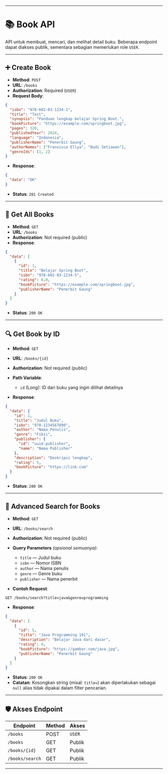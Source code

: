 
---

# 📚 Book API

API untuk membuat, mencari, dan melihat detail buku. Beberapa endpoint dapat diakses publik, sementara sebagian memerlukan role `USER`.

---

## ➕ Create Book

* **Method**: `POST`
* **URL**: `/books`
* **Authorization**: Required (`USER`)
* **Request Body**:

```json
{
  "isbn": "978-602-03-1234-1",
  "title": "Test",
  "synopsis": "Panduan lengkap belajar Spring Boot.",
  "bookPicture": "https://example.com/springboot.jpg",
  "pages": 320,
  "publishedYear": 2024,
  "language": "Indonesia",
  "publisherName": "Penerbit Gaung",
  "authorNames": ["Fransisca Ellya", "Budi Setiawan"],
  "genreIds": [1, 2]
}
```

* **Response**:

```json
{
  "data": "OK"
}
```

* **Status**: `201 Created`

---

## 📄 Get All Books

* **Method**: `GET`
* **URL**: `/books`
* **Authorization**: Not required (public)
* **Response**:

```json
{
  "data": [
    {
      "id": 1,
      "title": "Belajar Spring Boot",
      "isbn": "978-602-03-1234-5",
      "rating": 0.0,
      "bookPicture": "https://example.com/springboot.jpg",
      "publisherName": "Penerbit Gaung"
    }
  ]
}
```

* **Status**: `200 OK`

---

## 🔍 Get Book by ID

* **Method**: `GET`

* **URL**: `/books/{id}`

* **Authorization**: Not required (public)

* **Path Variable**:

    * `id` (Long): ID dari buku yang ingin dilihat detailnya

* **Response**:

```json
{
  "data": {
    "id": 1,
    "title": "Judul Buku",
    "isbn": "978-1234567890",
    "author": "Nama Penulis",
    "genre": "Fiksi",
    "publisher": {
      "id": "uuid-publisher",
      "name": "Nama Publisher"
    },
    "description": "Deskripsi lengkap",
    "rating": 5,
    "bookPicture": "https://link.com"
  }
}
```

* **Status**: `200 OK`

---

## 🔎 Advanced Search for Books

* **Method**: `GET`

* **URL**: `/books/search`

* **Authorization**: Not required (public)

* **Query Parameters** *(opsional semuanya)*:

    * `title` — Judul buku
    * `isbn` — Nomor ISBN
    * `author` — Nama penulis
    * `genre` — Genre buku
    * `publisher` — Nama penerbit

* **Contoh Request**:

```
GET /books/search?title=java&genre=programming
```

* **Response**:

```json
{
  "data": [
    {
      "id": 5,
      "title": "Java Programming 101",
      "description": "Belajar Java dari dasar",
      "rating": 4,
      "bookPicture": "https://gambar.com/java.jpg",
      "publisherName": "Penerbit Gaung"
    }
  ]
}
```

* **Status**: `200 OK`
* **Catatan**: Kosongkan string (misal: `title=`) akan diperlakukan sebagai `null` alias tidak dipakai dalam filter pencarian.

---

## 🛡️ Akses Endpoint

| Endpoint        | Method | Akses  |
| --------------- | ------ | ------ |
| `/books`        | POST   | `USER` |
| `/books`        | GET    | Publik |
| `/books/{id}`   | GET    | Publik |
| `/books/search` | GET    | Publik |

---